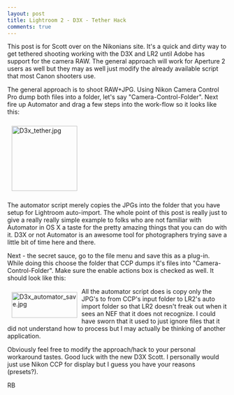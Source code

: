 ```yaml
---
layout: post
title: Lightroom 2 - D3X - Tether Hack
comments: true
---
```

This post is for Scott over on the Nikonians site. It's a quick and dirty way to get tethered shooting working with the D3X and LR2 until Adobe has support for the camera RAW. The general approach will work for Aperture 2 users as well but they may as well just modify the already available script that most Canon shooters use.<!--more-->

The general approach is to shoot RAW+JPG. Using Nikon Camera Control Pro dump both files into a folder, let's say "Camera-Control-Folder". Next fire up Automator and drag a few steps into the work-flow so it looks like this:

<a href="/wp-content/uploads/2008/D3x_automator.jpg"></a><a rel="lightbox" href="/wp-content/uploads/2008/D3x_tether.jpg"><img title="D3x_tether.jpg" src="/wp-content/uploads/2008/.thumbs/.D3x_tether.jpg" border="0" alt="D3x_tether.jpg" hspace="10" vspace="10" width="150" height="149" /></a>

The automator script merely copies the JPGs into the folder that you have setup for Lightroom auto-import. The whole point of this post is really just to give a really really simple example to folks who are not familiar with Automator in OS X a taste for the pretty amazing things that you can do with it. D3X or not Automator is an awesome tool for photographers trying save a little bit of time here and there.

Next - the secret sauce, go to the file menu and save this as a plug-in. While doing this choose the folder that CCP dumps it's files into "Camera-Control-Folder". Make sure the enable actions box is checked as well. It should look like this:

<a href="/wp-content/uploads/2008/D3x_automator_save.jpg"><img title="D3x_automator_save.jpg" src="/wp-content/uploads/2008/.thumbs/.D3x_automator_save.jpg" border="0" alt="D3x_automator_save.jpg" hspace="10" vspace="10" width="150" height="59" align="left" /></a>

All the automator script does is copy only the JPG's to from CCP's input folder to LR2's auto import folder so that LR2 doesn't freak out when it sees an NEF that it does not recognize. I could have sworn that it used to just ignore files that it did not understand how to process but I may actually be thinking of another application.

Obviously feel free to modify the approach/hack to your personal workaround tastes. Good luck with the new D3X Scott. I personally would just use Nikon CCP for display but I guess you have your reasons (presets?).

RB